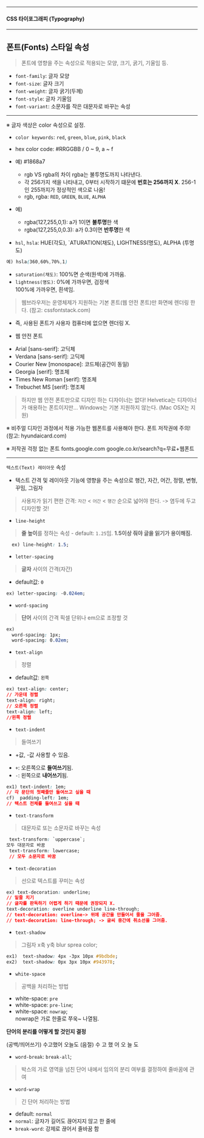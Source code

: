 
------------------------------------------------
#### CSS 타이포그래피 (Typography)
------------------------------------------------

## 폰트(Fonts) 스타일 속성
> 폰트에 영향을 주는 속성으로 적용되는 모양, 크기, 굵기, 기울임 등.

 * `font-family`: 글자 모양
 * `font-size`: 글자 크기
 * `font-weight`: 글자 굵기(두께)
 * `font-style`: 글자 기울임
 * `font-variant`: 소문자를 작은 대문자로 바꾸는 속성
---
※ 글자 색상은 color 속성으로 설정.
* `color keywords`: `red`, `green`, `blue`, `pink`, `black`
* hex color code: #RRGGBB / 0 ~ 9, a ~ f 
* 예) #1868a7
  - rgb VS rgba의 차이 rgba는 불투명도까지 나타낸다. 
  - 각 256가지 색을 나타내고, 0부터 시작하기 떄문에 **번호는 256까지 X**. 256-1인 255까지가 정상적인 색으로 나옴!
  - rgb, rgba: `RED`, `GREEN`, `BLUE`, `ALPHA`

* 예) 
  - rgba(127,255,0,1): a가 1이면 **불투명**한 색
  - rgba(127,255,0,0.3): a가 0.3이면 **반투명**한 색

* `hsl`, `hsla`: HUE(각도), `ATURATION(채도), LIGHTNESS(명도), ALPHA (투명도)
```css
예) hsla(360,60%,70%,1)
```
* `saturation(채도)`: 100%면 순색(원색)에 가까움.  
* `lightness(명도)`: 0%에 가까우면, 검정색<br> 100%에 가까우면, 흰색임.


> 웹브라우저는 운영체제가 지원하는 기본 폰트(웹 안전 폰트)만 
> 화면에 렌더링 한다. (참고: cssfontstack.com)
- 즉, 사용된 폰트가 사용자 컴퓨터에 없으면 렌더링 X.

* 웹 안전 폰트
- Arial [sans-serif]: 고딕체
- Verdana [sans-serif]: 고딕체
- Courier New [monospace]: 코드체(공간이 동일)
- Georgia [serif]: 명조체
- Times New Roman [serif]: 명조체
- Trebuchet MS [serif]: 명조체

> 하지만 웹 안전 폰트만으로 디자인 하는 디자이너는 없다!
Helvetica는 디자이너가 애용하는 폰트이지만...
Windows는 기본 지원하지 않는다. (Mac OSX는 지원)

※ 비주얼 디자인 과정에서 적용 가능한 웹폰트를 사용해야 한다.
  폰트 저작권에 주의! (참고: hyundaicard.com)

※ 저작권 걱정 없는 폰트
  fonts.google.com
  google.co.kr/search?q=무료+웹폰트

--------------------------------------------------

`텍스트(Text) 레이아웃` 속성
- 텍스트 간격 및 레이아웃 기능에 영향을 주는 속성으로
  행간, 자간, 어간, 정렬, 변형, 꾸밈, 그림자
> 사용자가 읽기 편한 간격: `자간` <  `어간`  < `행간` 순으로 넓어야 한다. 
-> 염두에 두고 디자인할 것!
  * `line-height`
  > **줄 높이**를 정하는 속성
    - default: `1.25`임. **1.5이상 줘야 글을 읽기가 용이해짐.**
```css
  ex) line-height: 1.5;
```

* `letter-spacing`
> **글자** 사이의 간격(자간)
  - default값: `0`
```css
ex) letter-spacing: -0.024em;
```
* `word-spacing`
> **단어** 사이의 간격
픽셀 단위나 em으로 조정할 것 
```css
ex) 
  word-spacing: 1px;
  word-spacing: 0.02em;
```

* `text-align` 
> 정렬
- default값: `왼쪽`
```css
ex) text-align: center; 
// 가운데 정렬
text-align: right;
// 오른쪽 정렬
text-align: left;
//왼쪽 정렬
```
* `text-indent`
> 들여쓰기
- +값, -값 사용할 수 있음.

* `+`: 오른쪽으로 **들여쓰기**됨.
* `-`: 왼쪽으로 **내어쓰기**됨.
```css
ex1) text-indent: 1em; 
// 각 문단의 첫째줄만 들여쓰고 싶을 때
cf)  padding-left: 1em;
// 텍스트 전체를 들여쓰고 싶을 때 
```

* `text-transform`
> 대문자로 또는 소문자로 바꾸는 속성
```css
 text-transform: `uppercase`;
모두 대문자로 바꿈
 text-transform: lowercase;
 // 모두 소문자로 바꿈
```

* `text-decoration`
> 선으로 텍스트를 꾸미는 속성
```css
ex) text-decoration: underline;
// 밑줄 치기
// 글자를 판독하기 어렵게 하기 때문에 권장되지 X.
text-decoration: overline underline line-through;
// text-decoration: overline-> 위에 공간을 만들어서 줄을 그어줌.
// text-decoration: line-through; -> 글씨 중간에 취소선을 그어줌.
```
* `text-shadow`
> 그림자
x축 y축 blur sprea color;
```css
ex1)  text-shadow: 4px -3px 10px #9bdbde;
ex2)  text-shadow: 0px 3px 10px #943978;
```

*  `white-space`
> 공백을 처리하는 방법
  - white-space: `pre`
  - white-space: `pre-line`;
  - white-space: `nowrap`;
  <br> nowrap은 가로 한줄로 쭈욱~ 나열됨. 

**단어의 분리를 어떻게 할 것인지 결정**

(공백/띄어쓰기) 수고했어 오늘도
(음절) 수 고 했 어 오 늘 도


*  `word-break`: `break-all`;
> 박스의 가로 영역을 넘친 단어 내에서
> 임의의 분리 여부를 결정하여 줄바꿈에 관여


*  `word-wrap`
> 긴 단어 처리하는 방법 
-  default: `normal`
  - `normal`: 글자가 길어도 끊어지지 않고 한 줄에 
  - `break-word`: 강제로 끊어서 줄바꿈 함


